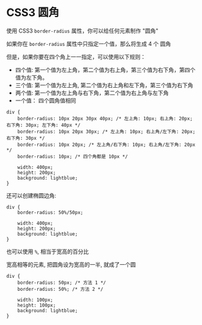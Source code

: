 <!--
 * @Author: shenxh
 * @Date: 2021-12-13 17:20:38
 * @LastEditors: shenxh
 * @LastEditTime: 2021-12-13 17:20:39
 * @Description: CSS3 圆角
-->



# CSS3 圆角
使用 CSS3 `border-radius` 属性，你可以给任何元素制作 "圆角"

如果你在 `border-radius` 属性中只指定一个值，那么将生成 4 个 圆角

但是，如果你要在四个角上一一指定，可以使用以下规则：
+ 四个值: 第一个值为左上角，第二个值为右上角，第三个值为右下角，第四个值为左下角。
+ 三个值: 第一个值为左上角, 第二个值为右上角和左下角，第三个值为右下角
+ 两个值: 第一个值为左上角与右下角，第二个值为右上角与左下角
+ 一个值： 四个圆角值相同

```
div {
    border-radius: 10px 20px 30px 40px; /* 左上角: 10px; 右上角: 20px; 右下角: 30px; 左下角: 40px */
    border-radius: 10px 20px 30px; /* 左上角: 10px; 右上角/左下角: 20px; 右下角: 30px */
    border-radius: 10px 20px; /* 左上角/右下角: 10px; 右上角/左下角: 20px */
    border-radius: 10px; /* 四个角都是 10px */

    width: 400px;
    height: 200px;
    background: lightblue;
}
```

还可以创建椭圆边角:
```
div {
    border-radius: 50%/50px;

    width: 400px;
    height: 200px;
    background: lightblue;
}
```
也可以使用 `%`, 相当于宽高的百分比

宽高相等的元素, 把圆角设为宽高的一半, 就成了一个圆
```
div {
    border-radius: 50px; /* 方法 1 */
    border-radius: 50%; /* 方法 2 */

    width: 100px;
    height: 100px;
    background: lightblue;
}
```
